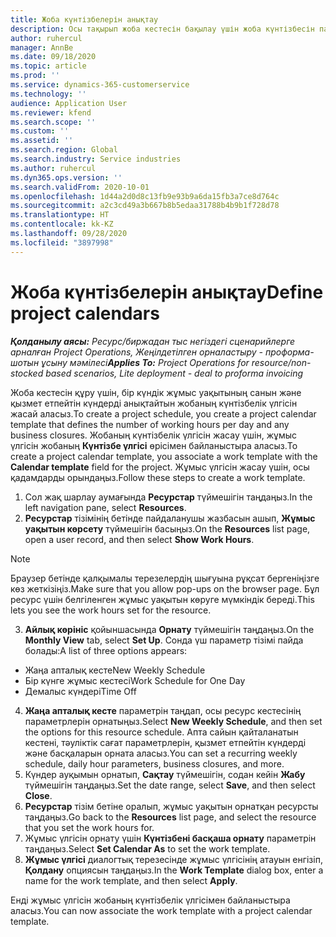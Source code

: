 ```yaml
---
title: Жоба күнтізбелерін анықтау
description: Осы тақырып жоба кестесін бақылау үшін жоба күнтізбесін пайдалану туралы ақпаратты ұсынады.
author: ruhercul
manager: AnnBe
ms.date: 09/18/2020
ms.topic: article
ms.prod: ''
ms.service: dynamics-365-customerservice
ms.technology: ''
audience: Application User
ms.reviewer: kfend
ms.search.scope: ''
ms.custom: ''
ms.assetid: ''
ms.search.region: Global
ms.search.industry: Service industries
ms.author: ruhercul
ms.dyn365.ops.version: ''
ms.search.validFrom: 2020-10-01
ms.openlocfilehash: 1d44a2d0d8c13fb9e93b9a6da15fb3a7ce8d764c
ms.sourcegitcommit: a2c3cd49a3b667b8b5edaa31788b4b9b1f728d78
ms.translationtype: HT
ms.contentlocale: kk-KZ
ms.lasthandoff: 09/28/2020
ms.locfileid: "3897998"
---
```

# <a name="define-project-calendars"></a><span data-ttu-id="7ade7-103">Жоба күнтізбелерін анықтау</span><span class="sxs-lookup"><span data-stu-id="7ade7-103">Define project calendars</span></span>

<span data-ttu-id="7ade7-104">_**Қолданылу аясы:** Ресурс/биржадан тыс негіздегі сценарийлерге арналған Project Operations, Жеңілдетілген орналастыру - проформа-шотын ұсыну мәмілесі_</span><span class="sxs-lookup"><span data-stu-id="7ade7-104">_**Applies To:** Project Operations for resource/non-stocked based scenarios, Lite deployment - deal to proforma invoicing_</span></span>

<span data-ttu-id="7ade7-105">Жоба кестесін құру үшін, бір күндік жұмыс уақытының санын және қызмет етпейтін күндерді анықтайтын жобаның күнтізбелік үлгісін жасай аласыз.</span><span class="sxs-lookup"><span data-stu-id="7ade7-105">To create a project schedule, you create a project calendar template that defines the number of working hours per day and any business closures.</span></span> <span data-ttu-id="7ade7-106">Жобаның күнтізбелік үлгісін жасау үшін, жұмыс үлгісін жобаның **Күнтізбе үлгісі** өрісімен байланыстыра аласыз.</span><span class="sxs-lookup"><span data-stu-id="7ade7-106">To create a project calendar template, you associate a work template with the **Calendar template** field for the project.</span></span> <span data-ttu-id="7ade7-107">Жұмыс үлгісін жасау үшін, осы қадамдарды орындаңыз.</span><span class="sxs-lookup"><span data-stu-id="7ade7-107">Follow these steps to create a work template.</span></span>

1. <span data-ttu-id="7ade7-108">Сол жақ шарлау аумағында **Ресурстар** түймешігін таңдаңыз.</span><span class="sxs-lookup"><span data-stu-id="7ade7-108">In the left navigation pane, select **Resources**.</span></span> 
2. <span data-ttu-id="7ade7-109">**Ресурстар** тізімінің бетінде пайдаланушы жазбасын ашып, **Жұмыс уақытын көрсету** түймешігін басыңыз.</span><span class="sxs-lookup"><span data-stu-id="7ade7-109">On the **Resources** list page, open a user record, and then select **Show Work Hours**.</span></span>

  > [!NOTE]
  > <span data-ttu-id="7ade7-110">Браузер бетінде қалқымалы терезелердің шығуына рұқсат бергеніңізге көз жеткізіңіз.</span><span class="sxs-lookup"><span data-stu-id="7ade7-110">Make sure that you allow pop-ups on the browser page.</span></span> <span data-ttu-id="7ade7-111">Бұл ресурс үшін белгіленген жұмыс уақытын көруге мүмкіндік береді.</span><span class="sxs-lookup"><span data-stu-id="7ade7-111">This lets you see the work hours set for the resource.</span></span>
  
3. <span data-ttu-id="7ade7-112">**Айлық көрініс** қойыншасында **Орнату** түймешігін таңдаңыз.</span><span class="sxs-lookup"><span data-stu-id="7ade7-112">On the **Monthly View** tab, select **Set Up**.</span></span> <span data-ttu-id="7ade7-113">Сонда үш параметр тізімі пайда болады:</span><span class="sxs-lookup"><span data-stu-id="7ade7-113">A list of three options appears:</span></span> 

  - <span data-ttu-id="7ade7-114">Жаңа апталық кесте</span><span class="sxs-lookup"><span data-stu-id="7ade7-114">New Weekly Schedule</span></span>
  - <span data-ttu-id="7ade7-115">Бір күнге жұмыс кестесі</span><span class="sxs-lookup"><span data-stu-id="7ade7-115">Work Schedule for One Day</span></span>
  - <span data-ttu-id="7ade7-116">Демалыс күндері</span><span class="sxs-lookup"><span data-stu-id="7ade7-116">Time Off</span></span>

4. <span data-ttu-id="7ade7-117">**Жаңа апталық кесте** параметрін таңдап, осы ресурс кестесінің параметрлерін орнатыңыз.</span><span class="sxs-lookup"><span data-stu-id="7ade7-117">Select **New Weekly Schedule**, and then set the options for this resource schedule.</span></span> <span data-ttu-id="7ade7-118">Апта сайын қайталанатын кестені, тәуліктік сағат параметрлерін, қызмет етпейтін күндерді және басқаларын орната аласыз.</span><span class="sxs-lookup"><span data-stu-id="7ade7-118">You can set a recurring weekly schedule, daily hour parameters, business closures, and more.</span></span>
5. <span data-ttu-id="7ade7-119">Күндер ауқымын орнатып, **Сақтау** түймешігін, содан кейін **Жабу** түймешігін таңдаңыз.</span><span class="sxs-lookup"><span data-stu-id="7ade7-119">Set the date range, select **Save**, and then select **Close**.</span></span> 
6. <span data-ttu-id="7ade7-120">**Ресурстар** тізім бетіне оралып, жұмыс уақытын орнатқан ресурсты таңдаңыз.</span><span class="sxs-lookup"><span data-stu-id="7ade7-120">Go back to the **Resources** list page, and select the resource that you set the work hours for.</span></span> 
7. <span data-ttu-id="7ade7-121">Жұмыс үлгісін орнату үшін **Күнтізбені басқаша орнату** параметрін таңдаңыз.</span><span class="sxs-lookup"><span data-stu-id="7ade7-121">Select **Set Calendar As** to set the work template.</span></span> 
8. <span data-ttu-id="7ade7-122">**Жұмыс үлгісі** диалогтық терезесінде жұмыс үлгісінің атауын енгізіп, **Қолдану** опциясын таңдаңыз.</span><span class="sxs-lookup"><span data-stu-id="7ade7-122">In the **Work Template** dialog box, enter a name for the work template, and then select **Apply**.</span></span> 

<span data-ttu-id="7ade7-123">Енді жұмыс үлгісін жобаның күнтізбелік үлгісімен байланыстыра аласыз.</span><span class="sxs-lookup"><span data-stu-id="7ade7-123">You can now associate the work template with a project calendar template.</span></span>
